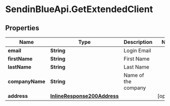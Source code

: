 # SendinBlueApi.GetExtendedClient

## Properties
Name | Type | Description | Notes
------------ | ------------- | ------------- | -------------
**email** | **String** | Login Email | 
**firstName** | **String** | First Name | 
**lastName** | **String** | Last Name | 
**companyName** | **String** | Name of the company | 
**address** | [**InlineResponse200Address**](InlineResponse200Address.md) |  | [optional] 


